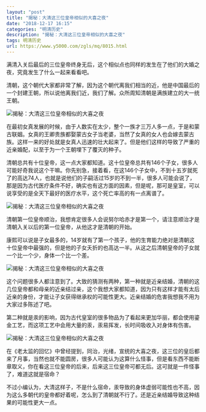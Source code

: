 ```yaml
---
layout: "post"
title: "揭秘：大清这三位皇帝相似的大喜之夜"
date: "2018-12-17 16:15"
categories: "明清历史"
description: "揭秘：大清这三位皇帝相似的大喜之夜"
tags: 明清历史
url: https://www.y5000.com/zgls/mq/8015.html
---
```






满清入关后最后的三位皇帝终身无后，这个相似点也同样的发生在了他们的大婚之夜，究竟发生了什么一起来看看吧。

清朝，这个朝代大家都非常了解，因为这个朝代离我们相当的近，他是中国最后的一个封建王朝，所以说他离我们近，我们了解。众所周知清朝是满族建立的大一统王朝。

![揭秘：大清这三位皇帝相似的大喜之夜](/uploads/allimg/161222/6-161222094950344.JPG)

在最初女真发展的时候，由于人数实在太少，整个一族才三万人多一点，于是和蒙古联姻。女真的王卿贵族都娶蒙古女子当老婆，当然了女真的女人也会嫁去蒙古族。这样一来的好处就是女真人迅速的壮大起来了。但是他们这样的导致了严重的近亲婚配，以至于为一个王朝埋下了覆灭的种子。

清朝总共有十位皇帝，这一点大家都知道。这十位皇帝总共有146个子女，很多人可能好奇我说这个干嘛。你先别急，接着看，在这146个子女中，不到十五岁就死了的高达74人，也就是说他们的子嗣活过15岁的不到一半，很多人可能会说了，那是因为古代医疗条件不好，确实也有这方面的因素，但是呢，那可是皇室，可以说享受的是全天下最好的医疗水平，这个死亡率高的有一点离谱了。

![揭秘：大清这三位皇帝相似的大喜之夜](/uploads/allimg/161222/6-161222095001422.JPG)

清朝第一位皇帝顺治，我想肯定很多人会说努尔哈赤才是第一个，请注意顺治才是清朝入关以后的第一位皇帝，从他这才是清朝的开始。

康熙可以说是子女最多的，14岁就有了第一个孩子，他的生育能力绝对是清朝这十位皇帝中最强的，但是他的子女夭折的也高达一半。从这之后清朝皇帝的子女就一个比一个少，身体一个比一个差。

![揭秘：大清这三位皇帝相似的大喜之夜](/uploads/allimg/161222/6-161222095113642.JPG)

这个问题很多人都注意到了。大致的猜测有两种，第一种就是近亲结婚，清朝的这几位皇帝都和母亲的近亲结过亲，这个我想大家都知道，因为只有这样才能有太后近亲的身份，才能让子女获得继承权的可能性更大。近亲结婚的危害我想我不用为大家过多陈述了吧。

第二种就是汞的影响，因为古代皇室的很多物品为了看起来更加华丽，都会使用鎏金工艺，而这项工艺中会用大量的汞，汞易挥发，长时间吸收入对身体有伤害。

![揭秘：大清这三位皇帝相似的大喜之夜](/uploads/allimg/161222/6-161222095131395.JPG)

在《老太监的回忆》中曾经提到，同治，光绪，宣统的大喜之夜，这三位的皇后都来了月事，当然也就不能圆房，很多人可能认为这算什么怪事，但是看东西不能断章取义，你在看这三位皇帝的后来，后来这三位皇帝可都无后。这可就是一件怪事了，难道这就是宿命？

不过小编认为，大清这样子，不是什么宿命，汞导致的身体虚弱可能性也不高，因为这么多朝代的皇帝都好着呢，怎么到了清朝就不行了。还是近亲结婚导致这种结果的可能性更大一点。
